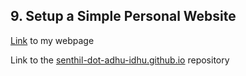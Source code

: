 ## 9. Setup a Simple Personal Website

[Link](https://senthil-dot-adhu-idhu.github.io/) to my webpage 

Link to the [senthil-dot-adhu-idhu.github.io](https://github.com/senthil-dot-adhu-idhu/senthil-dot-adhu-idhu.github.io) repository 

[](https://github.com/senthil-dot-adhu-idhu/amfoss-tasks/blob/main/task-09/Webpage%20using%20jekyll.mp4)
